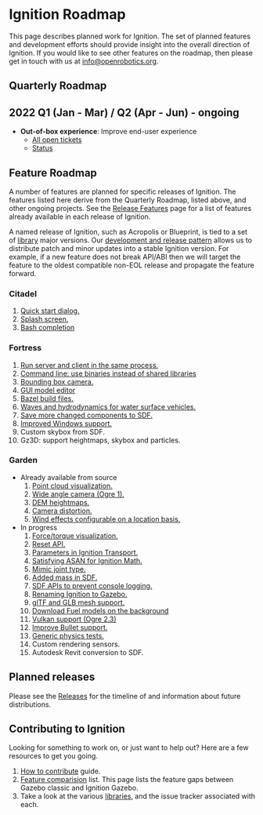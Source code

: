 # Ignition Roadmap

This page describes planned work for Ignition. The set of planned
features and development efforts should provide insight into the overall
direction of Ignition. If you would like to
see other features on the roadmap, then please get in touch with us at
info@openrobotics.org.

## Quarterly Roadmap

## 2022 Q1 (Jan - Mar) / Q2 (Apr - Jun) - ongoing

* **Out-of-box experience**: Improve end-user experience
    * [All open tickets](https://github.com/search?q=org%3Aignitionrobotics+label%3A%22OOBE+%F0%9F%93%A6%E2%9C%A8%22&state=open&type=Issues)
    * [Status](https://github.com/orgs/ignitionrobotics/projects/3?card_filter_query=label%3A%22oobe+%F0%9F%93%A6%E2%9C%A8%22)

## Feature Roadmap

A number of features are planned for specific releases of Ignition. The
features listed here derive from the Quarterly Roadmap, listed above, and other
ongoing projects.  See the [Release Features](/docs/all/release-features) page
for a list of features already available in each release of Ignition.

A named release of Ignition, such as Acropolis or Blueprint, is tied to
a set of [library](/libs) major versions. Our
[development and release pattern](/docs/all/releases) allows us to distribute
patch and minor updates into a stable Ignition version. For example, if a new
feature does not break API/ABI then we will target the feature to the oldest
compatible non-EOL release and propagate the feature forward.

### Citadel

1. [Quick start dialog.](https://github.com/ignitionrobotics/ign-gazebo/issues/1252)
1. [Splash screen.](https://github.com/ignitionrobotics/ign-gui/issues/336)
1. [Bash completion](https://github.com/ignitionrobotics/ign-tools/issues/1)

### Fortress

1. [Run server and client in the same process.](https://github.com/ignitionrobotics/ign-gazebo/pull/793)
1. [Command line: use binaries instead of shared libraries](https://github.com/ignitionrobotics/ign-tools/issues/7)
1. [Bounding box camera.](https://github.com/ignitionrobotics/ign-sensors/issues/135)
1. [GUI model editor](https://github.com/ignitionrobotics/ign-gazebo/labels/editor)
1. [Bazel build files.](https://github.com/ignitionrobotics/ign-bazel)
1. [Waves and hydrodynamics for water surface vehicles.](https://github.com/ignitionrobotics/ign-gazebo/issues/1247)
1. [Save more changed components to SDF.](https://github.com/ignitionrobotics/ign-gazebo/issues/1312)
1. [Improved Windows support.](https://github.com/search?q=org%3Aignitionrobotics+label%3AWindows&state=open&type=Issues)
1. Custom skybox from SDF.
1. Gz3D: support heightmaps, skybox and particles.

### Garden

* Already available from source
    1. [Point cloud visualization.](https://github.com/ignitionrobotics/ign-gazebo/issues/1156)
    1. [Wide angle camera (Ogre 1).](https://github.com/ignitionrobotics/ign-sensors/issues/24)
    1. [DEM heightmaps.](https://github.com/ignitionrobotics/ign-gazebo/issues/235)
    1. [Camera distortion.](https://github.com/ignitionrobotics/ign-sensors/issues/107)
    1. [Wind effects configurable on a location basis.](https://github.com/ignitionrobotics/ign-gazebo/pull/1357)
* In progress
    1. [Force/torque visualization.](https://github.com/ignitionrobotics/ign-gazebo/issues/1155)
    1. [Reset API.](https://github.com/ignitionrobotics/ign-gazebo/issues/1107)
    1. [Parameters in Ignition Transport.](https://github.com/ignitionrobotics/ign-gazebo/pull/1280)
    1. [Satisfying ASAN for Ignition Math.](https://github.com/ignitionrobotics/ign-math/issues/370)
    1. [Mimic joint type.](https://github.com/ignitionrobotics/sdf_tutorials/pull/62)
    1. [Added mass in SDF.](https://github.com/ignitionrobotics/ign-gazebo/issues/1462)
    1. [SDF APIs to prevent console logging.](https://github.com/ignitionrobotics/sdformat/issues/820)
    1. [Renaming Ignition to Gazebo.](https://community.gazebosim.org/t/a-new-era-for-gazebo/1356)
    1. [glTF and GLB mesh support.](https://github.com/gazebosim/gz-common/issues/344)
    1. [Download Fuel models on the background](https://github.com/gazebosim/gz-sim/issues/1260)
    1. [Vulkan support (Ogre 2.3)](https://github.com/gazebosim/gz-rendering/pull/553)
    1. [Improve Bullet support.](https://github.com/gazebosim/gz-physics/issues/44)
    1. [Generic physics tests.](https://github.com/gazebosim/gz-physics/issues/50)
    1. Custom rendering sensors.
    1. Autodesk Revit conversion to SDF.

## Planned releases

Please see the [Releases](/docs/all/releases) for the timeline of and information about future distributions.

## Contributing to Ignition

Looking for something to work on, or just want to help out? Here are a few
resources to get you going.

1. [How to contribute](/docs/all/contributing) guide.
1. [Feature comparision](/docs/citadel/comparison) list. This page lists the
   feature gaps between Gazebo classic and Ignition Gazebo.
1. Take a look at the various [libraries](/libs), and the issue tracker
   associated with each.
